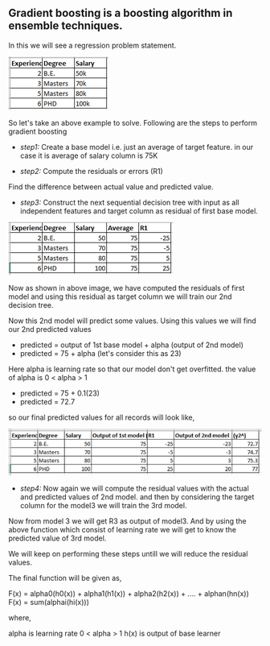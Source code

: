## Gradient boosting is a boosting algorithm in ensemble techniques.

In this we will see a regression problem statement.

![Alt text](image.png)

So let's take an above example to solve.
Following are the steps to perform gradient boosting

- *step1:*  Create a base model i.e. just an average of target feature.
in our case it is average of salary column is 75K

- *step2:* Compute the residuals or errors (R1)

Find the difference between actual value and predicted value.

- *step3:*  Construct the next sequential decision tree with input as all independent features and target column as residual of first base model.

![Alt text](image-1.png)

Now as shown in above image, we have computed the residuals of first model and using this residual as target column we will train our 2nd decision tree.

Now this 2nd model will predict some values.
Using this values we will find our 2nd predicted values

- predicted = output of 1st base model + alpha (output of 2nd model)
- predicted = 75 + alpha (let's consider this as 23)
 
Here alpha is learning rate so that our model don't get overfitted. 
the value of alpha is 0 < alpha > 1

- predicted = 75 + 0.1(23)
- predicted = 72.7

so our final predicted values for all records will look like,

![Alt text](image-2.png)

- *step4:* Now again we will compute the residual values with the actual and predicted values of 2nd model.
and then by considering the target column for the model3 we will train the 3rd model.

Now from model 3 we will get R3 as output of model3. And by using the above function which consist of learning rate we will get to know the predicted value of 3rd model.

We will keep on performing these steps untill we will reduce the residual values.

The final function will be given as,

F(x) = alpha0(h0(x)) + alpha1(h1(x)) + alpha2(h2(x)) + .... + alphan(hn(x))
F(x) = sum(alphai(hi(x)))

where,

alpha is learning rate 0 < alpha > 1
h(x) is output of base learner





